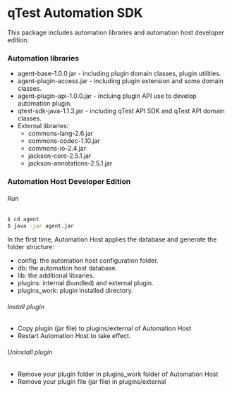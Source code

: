 # qTest Automation SDK
This package includes automation libraries and automation host
developer edition.

### Automation libraries
* agent-base-1.0.0.jar - including plugin domain classes, plugin
  utilities.
* agent-plugin-access.jar - including plugin extension and some domain
  classes.
* agent-plugin-api-1.0.0.jar - incluing plugin API use to develop
  automation plugin.
* qtest-sdk-java-1.1.3.jar - including qTest API SDK and qTest API
  domain classes.
* External libraries:
  * commons-lang-2.6.jar
  * commons-codec-1.10.jar
  * commons-io-2.4.jar
  * jackson-core-2.5.1.jar
  * jackson-annotations-2.5.1.jar

### Automation Host Developer Edition
###### Run
```sh
$ cd agent
$ java -jar agent.jar
```
In the first time, Automation Host applies the database and generate
the folder structure:
* config: the automation host configuration folder.
* db: the automation host database.
* lib: the additional libraries.
* plugins: internal (bundled) and external plugin.
* plugins_work: plugin installed directory.

###### Install plugin
* Copy plugin (jar file) to plugins/external of Automation Host
* Restart Automation Host to take effect.

###### Uninstall plugin
* Remove your plugin folder in plugins_work folder of Automation Host
* Remove your plugin file (jar file) in plugins/external
